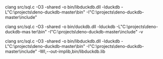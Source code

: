 clang src/sql.c -O3 -shared -o bin/libduckdb.dll -lduckdb -L"C:\projects\deno-duckdb-master\bin" -I"C:\projects\deno-duckdb-master\include"

clang src/sql.c -O3 -shared -o bin/duckdb.dll -lduckdb -L"C:\projects\deno-duckdb-mas
ter\bin" -I"C:\projects\deno-duckdb-master\include" -v

clang src/sql.c -O3 -shared -o bin/libduckdb.dll -lduckdb -L"C:\projects\deno-duckdb-master\bin" -I"C:\projects\deno-duckdb-master\include" -Wl,--out-implib,bin/libduckdb.lib
